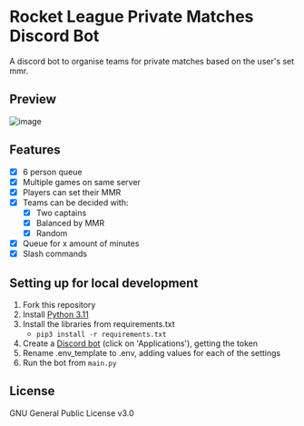 # Rocket League Private Matches Discord Bot
A discord bot to organise teams for private matches based on the user's set mmr.

## Preview
![image](https://user-images.githubusercontent.com/68134729/183295677-5a356790-edb4-4af1-b691-2348468d71d0.png)

## Features
- [x] 6 person queue
- [x] Multiple games on same server
- [x] Players can set their MMR
- [x] Teams can be decided with:
  - [x] Two captains
  - [x] Balanced by MMR
  - [x] Random
- [x] Queue for x amount of minutes
- [x] Slash commands

## Setting up for local development
1. Fork this repository
2. Install [Python 3.11](https://www.python.org/downloads/)
3. Install the libraries from requirements.txt
   - ```pip3 install -r requirements.txt```
4. Create a [Discord bot](https://discord.com/developers/docs/intro) (click on 'Applications'), getting the token
5. Rename .env_template to .env, adding values for each of the settings
6. Run the bot from ```main.py```

## License
GNU General Public License v3.0
